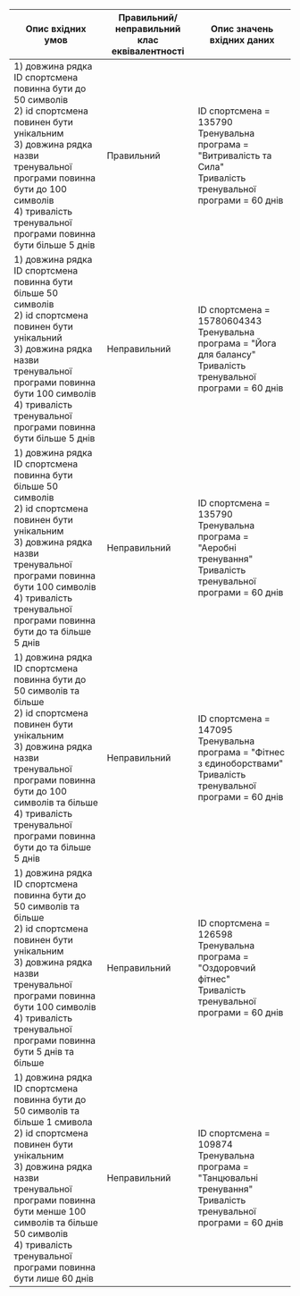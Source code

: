  Опис вхідних умов                                     | Правильний/неправильний клас еквівалентності | Опис значень вхідних даних        |
|------------------------------------------------------|----------------------------------------------|----------------------------------|
| 1) довжина рядка ID спортсмена повинна бути до 50 символів <br> 2) id спортсмена повинен бути унікальним <br> 3) довжина рядка назви тренувальної програми повинна бути до 100 символів <br> 4) тривалість тренувальної програми повинна бути більше 5 днів<br>  | Правильний                                      | ID спортсмена = 135790 <br> Тренувальна програма = "Витривалість та Сила" <br> Тривалість тренувальної програми = 60 днів |
| 1) довжина рядка ID спортсмена повинна бути більше 50 символів <br> 2) id спортсмена повинен бути унікальний <br> 3) довжина рядка назви тренувальної програми повинна бути 100 символів <br> 4) тривалість тренувальної програми повинна бути більше 5 днів <br>  | Неправильний                                   | ID спортсмена = 15780604343 <br> Тренувальна програма = "Йога для балансу" <br> Тривалість тренувальної програми = 60 днів |
| 1) довжина рядка ID спортсмена повинна бути більше 50 символів <br> 2) id спортсмена повинен бути унікальним <br> 3)  довжина рядка назви тренувальної програми повинна бути 100 символів <br> 4) тривалість тренувальної програми повинна бути до та більше 5 днів <br>  | Неправильний                                   | ID спортсмена = 135790<br> Тренувальна програма = "Аеробні тренування" <br> Тривалість тренувальної програми = 60 днів |
| 1) довжина рядка ID спортсмена повинна бути до 50 символів та більше <br> 2) id спортсмена повинен бути унікальним <br> 3)  довжина рядка назви тренувальної програми повинна бути до 100 символів та більше <br> 4) тривалість тренувальної програми повинна бути до та більше 5 днів <br> | Неправильний                          | ID спортсмена = 147095 <br> Тренувальна програма = "Фітнес з єдиноборствами" <br> Тривалість тренувальної програми = 60 днів |
| 1) довжина рядка ID спортсмена повинна бути до 50 символів та більше <br> 2) id спортсмена повинен бути унікальним <br> 3) довжина рядка назви тренувальної програми повинна бути 100 символів <br> 4) тривалість тренувальної програми повинна бути 5 днів та більше <br>  | Неправильний                                   | ID спортсмена = 126598 <br> Тренувальна програма = "Оздоровчий фітнес" <br> Тривалість тренувальної програми = 60 днів |
| 1) довжина рядка ID спортсмена повинна бути до 50 символів та більше 1 смивола <br> 2) id спортсмена повинен бути унікальним <br> 3) довжина рядка назви тренувальної програми повинна бути менше 100 символів та більше 50 символів <br> 4) тривалість тренувальної програми повинна бути лише 60 днів <br> | Неправильний    |ID спортсмена = 109874 <br> Тренувальна програма = "Танцювальні тренування" <br> Тривалість тренувальної програми = 60 днів |
